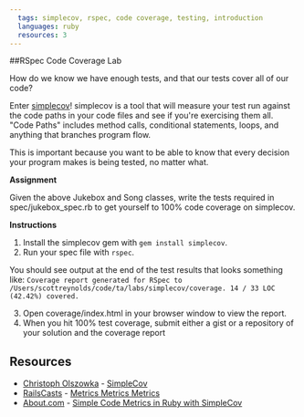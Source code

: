 ```yaml
---
  tags: simplecov, rspec, code coverage, testing, introduction
  languages: ruby
  resources: 3
---
```

##RSpec Code Coverage Lab

How do we know we have enough tests, and that our tests cover all of our code?

Enter [simplecov](https://github.com/colszowka/simplecov)! simplecov is a tool that will measure your test run against the code paths in your code files and see if you're exercising them all. "Code Paths" includes method calls, conditional statements, loops, and anything that branches program flow.

This is important because you want to be able to know that every decision your program makes is being tested, no matter what.

**Assignment**

Given the above Jukebox and Song classes, write the tests required in spec/jukebox_spec.rb to get yourself to 100% code coverage on simplecov.

**Instructions**

1. Install the simplecov gem with `gem install simplecov`.
2. Run your spec file with `rspec`.

You should see output at the end of the test results that looks something like:
`Coverage report generated for RSpec to /Users/scottreynolds/code/ta/labs/simplecov/coverage. 14 / 33 LOC (42.42%) covered.`

3. Open coverage/index.html in your browser window to view the report.
4. When you hit 100% test coverage, submit either a gist or a repository of your solution and the coverage report

## Resources
* [Christoph Olszowka](https://github.com/colszowka/) - [SimpleCov](https://github.com/colszowka/simplecov)
* [RailsCasts](http://railscasts.com/) - [Metrics Metrics Metrics](http://railscasts.com/episodes/252-metrics-metrics-metrics)
* [About.com](http://ruby.about.com/) - [Simple Code Metrics in Ruby with SimpleCov](http://ruby.about.com/od/simplecov/ss/Simple-Code-Metrics-In-Ruby-With-Simplecov.htm)
